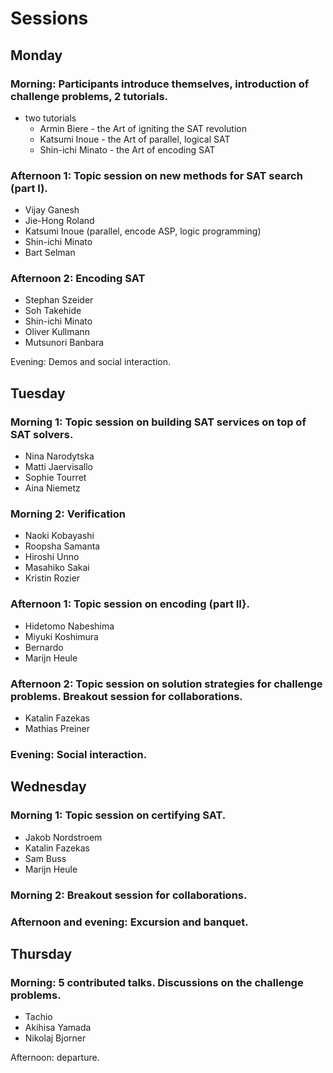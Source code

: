 
# Sessions

## Monday

### Morning: Participants introduce themselves, introduction of challenge problems, 2 tutorials.

* two tutorials
  * Armin Biere - the Art of igniting the SAT revolution
  * Katsumi Inoue - the Art of parallel, logical SAT
  * Shin-ichi Minato - the Art of encoding SAT

### Afternoon 1: Topic session on new methods for SAT search (part I).

* Vijay Ganesh
* Jie-Hong Roland
* Katsumi Inoue (parallel, encode ASP, logic programming)
* Shin-ichi Minato
* Bart Selman

### Afternoon 2: Encoding SAT

* Stephan Szeider
* Soh Takehide
* Shin-ichi Minato
* Oliver Kullmann
* Mutsunori Banbara


Evening: Demos and social interaction.

## Tuesday

### Morning 1: Topic session on building SAT services on top of SAT solvers.

* Nina Narodytska
* Matti Jaervisallo
* Sophie Tourret
* Aina Niemetz

### Morning 2: Verification

* Naoki Kobayashi
* Roopsha Samanta
* Hiroshi Unno
* Masahiko Sakai
* Kristin Rozier

### Afternoon 1: Topic session on encoding (part II}. 

* Hidetomo Nabeshima
* Miyuki Koshimura
* Bernardo
* Marijn Heule

### Afternoon 2: Topic session on solution strategies for challenge problems. Breakout session for collaborations.

* Katalin Fazekas
* Mathias Preiner

### Evening: Social interaction.

## Wednesday

### Morning 1: Topic session on certifying SAT.

* Jakob Nordstroem
* Katalin Fazekas
* Sam Buss
* Marijn Heule

### Morning 2: Breakout session for collaborations.

### Afternoon and evening: Excursion and banquet.

## Thursday

### Morning: 5 contributed talks. Discussions on the challenge problems.

* Tachio
* Akihisa Yamada
* Nikolaj Bjorner


Afternoon: departure.


